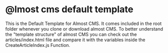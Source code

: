 # @lmost cms default template

 This is the Default Template for Almost CMS. It comes included in the root folder whenever you clone or download almost CMS. To better understand the "template structure" of almost CMS you can check out the articles/index.html file and compare it with the variables inside the CreateArticleIndex.js Function.
